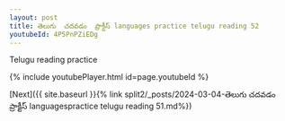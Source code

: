 ```yaml
---
layout: post
title: తెలుగు  చదవడం  ప్రాక్టీస్ languages practice telugu reading 52
youtubeId: 4P5PnPZiEDg
---
```

 
 
Telugu reading practice
 
 
 
 
 


{% include youtubePlayer.html id=page.youtubeId %}
 
[Next]({{ site.baseurl }}{% link  split2/_posts/2024-03-04-తెలుగు  చదవడం  ప్రాక్టీస్ languagespractice telugu reading 51.md%})
 
